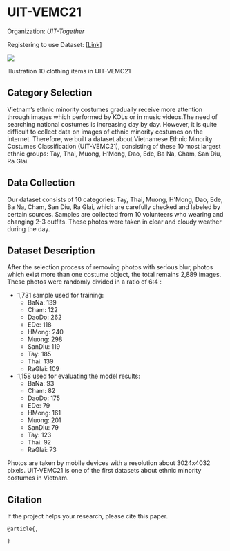 # UIT-VEMC21





Organization: *UIT-Together*

Registering to use Dataset: [[Link](https://docs.google.com/forms/d/e/1FAIpQLScj1Htna_QA_QEBH433NprLlzUk7N2nlnByZb1hjWGXG6GJ2A/viewform)]

![](https://i.imgur.com/nyNJsBG.png)

Illustration 10 clothing items in UIT-VEMC21


## Category Selection
Vietnam’s ethnic minority costumes gradually receive more attention through images which performed by KOLs or in music videos.The need of searching national costumes is increasing day by day. However, it is quite difficult to collect data on images of ethnic minority costumes on the internet. Therefore, we built a dataset about Vietnamese Ethnic Minority Costumes Classification (UIT-VEMC21), consisting of these 10 most largest ethnic groups: Tay, Thai, Muong, H’Mong, Dao, Ede, Ba Na, Cham, San Diu, Ra Glai.

## Data Collection
Our dataset consists of 10 categories: Tay, Thai, Muong, H'Mong, Dao, Ede, Ba Na, Cham, San Diu, Ra Glai, which are carefully checked and labeled by certain sources. Samples are collected from 10 volunteers who wearing and changing 2-3 outfits. These photos were taken in clear and cloudy weather during the day.



## Dataset Description
After the selection process of removing photos with serious blur, photos which exist more than one costume object, the total remains 2,889 images. These photos were randomly divided in a ratio of 6:4 :
- 1,731 sample used for training:
    - BaNa: 139
    - Cham: 122
    - DaoDo: 262
    - EDe: 118
    - HMong: 240
    - Muong: 298
    - SanDiu: 119
    - Tay: 185
    - Thai: 139
    - RaGlai: 109
- 1,158 used for evaluating the model results:
    - BaNa: 93
    - Cham: 82
    - DaoDo: 175
    - EDe: 79
    - HMong: 161
    - Muong: 201
    - SanDiu: 79
    - Tay: 123
    - Thai: 92
    - RaGlai: 73

Photos are taken by mobile devices with a resolution about 3024x4032 pixels.
UIT-VEMC21 is one of the first datasets about ethnic minority costumes in Vietnam.


## Citation
If the project helps your research, please cite this paper.

```
@article{,

}

```
```
